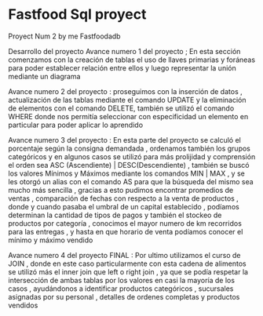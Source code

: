 # Fastfood Sql proyect
 Proyect Num 2 by me Fastfoodadb

Desarrollo del proyecto
Avance numero 1 del proyecto ; En esta sección comenzamos con la creación de tablas el uso de llaves primarias y foráneas para poder establecer relación entre ellos y luego representar la unión mediante un diagrama

Avance numero 2 del proyecto : proseguimos con la inserción de datos , actualización de las tablas mediante el comando UPDATE y la eliminación de elementos con el comando DELETE, también se utilizó el comando WHERE donde nos permitía seleccionar con especificidad un elemento en particular para poder aplicar lo aprendido

Avance numero 3 del proyecto : En esta parte del proyecto se calculó el porcentaje según la consigna demandada , ordenamos también los grupos categóricos y en algunos casos se utilizó para más prolijidad y comprensión el orden sea ASC (Ascendiente) | DESC(Descendiente) , también se buscó los valores Mínimos y Máximos mediante los comandos MIN | MAX , y se les otorgó un alias con el comando AS para que la búsqueda del mismo sea mucho más sencilla , gracias a esto pudimos encontrar promedios de ventas , comparación de fechas con
respecto a la venta de productos , donde y cuando pasaba el umbral de un capital establecido , podíamos determinan la cantidad de tipos de pagos y también el stockeo de productos por categoría , conocimos el mayor numero de km recorridos para las entregas , y hasta en que horario de venta podíamos conocer el mínimo y máximo vendido

Avance numero 4 del proyecto FINAL : Por ultimo utilizamos el curso de JOIN , donde en este caso particularmente con esta cadena de alimentos se utilizó más el inner join que left o right join , ya que se podía respetar la intersección de ambas tablas por los valores en casi la mayoría de los casos , ayudándonos a identificar productos categóricos , sucursales asignadas por su personal , detalles de ordenes completas y productos vendidos
